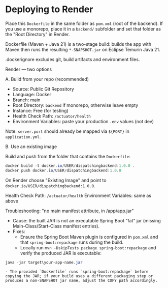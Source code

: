 # Deploying to Render

Place this `Dockerfile` in the same folder as `pom.xml` (root of the backend). If you use a monorepo, place it in a `backend/` subfolder and set that folder as the "Root Directory" in Render.

Dockerfile (Maven + Java 21) is a two-stage build: builds the app with Maven then runs the resulting `*-SNAPSHOT.jar` on Eclipse Temurin Java 21.

.dockerignore excludes git, build artifacts and environment files.

Render — two options

A. Build from your repo (recommended)

- Source: Public Git Repository
- Language: Docker
- Branch: main
- Root Directory: `backend` if monorepo, otherwise leave empty
- Instance: Free (for testing)
- Health Check Path: `/actuator/health`
- Environment Variables: paste your production `.env` values (not dev)

Note: `server.port` should already be mapped via `${PORT}` in `application.yml`.

B. Use an existing image

Build and push from the folder that contains the `Dockerfile`:

```powershell
docker build -t docker.io/USER/dispatchingbackend:1.0.0 .
docker push docker.io/USER/dispatchingbackend:1.0.0
```

On Render choose "Existing Image" and point to `docker.io/USER/dispatchingbackend:1.0.0`.

Health Check Path: `/actuator/health`
Environment Variables: same as above

Troubleshooting: "no main manifest attribute, in /app/app.jar"
- Cause: the built JAR is not an executable Spring Boot "fat" jar (missing Main-Class/Start-Class manifest entries).
- Fixes:
	- Ensure the Spring Boot Maven plugin is configured in `pom.xml` and that `spring-boot:repackage` runs during the build.
	- Locally run `mvn -DskipTests package spring-boot:repackage` and verify the produced JAR is executable:

```powershell
java -jar target\your-app-name.jar
```

	- The provided `Dockerfile` runs `spring-boot:repackage` before copying the JAR; if your build uses a different packaging step or produces a non-SNAPSHOT jar name, adjust the COPY path accordingly.
